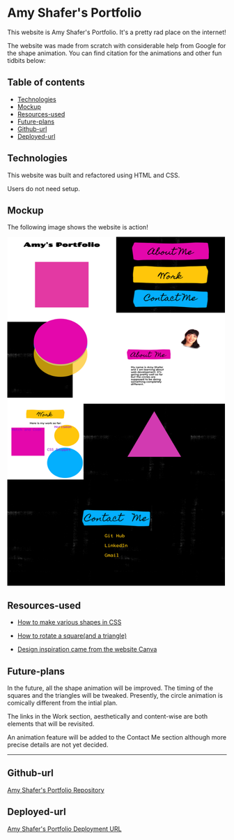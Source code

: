 
# Amy Shafer's Portfolio

This website is Amy Shafer's Portfolio. It's a pretty rad place on the internet!

The website was made from scratch with considerable help from Google for the shape animation. You can find citation for the animations and other fun tidbits below:

## Table of contents
* [Technologies](#technologies)
* [Mockup](#mockup)
* [Resources-used](#resources-used)
* [Future-plans](#future-plans)
* [Github-url](#github-url)
* [Deployed-url](#deployed-url)

## Technologies

This website was built and refactored using HTML and CSS.

Users do not need setup.

## Mockup

The following image shows the website is action!

<img src="./assets/images/amysPortfolio.jpeg" width="500" height="800" alt="Amy Shafer's Portfolio"/>

## Resources-used

* <a href="https://css-tricks.com/the-shapes-of-css/" target="_blank_">How to make various shapes in CSS</a> 

* <a href="https://codepen.io/nwolke/pen/pvLjro" target="_blank_">How to rotate a square(and a triangle)</a> 

* <a href="https://www.canva.com/" target="_blank_">Design inspiration came from the website Canva</a> 

## Future-plans

In the future, all the shape animation will be improved. The timing of the squares and the triangles will be tweaked. Presently, the circle animation is comically different from the intial plan.

The links in the Work section, aesthetically and content-wise are both elements that will be revisited. 

An animation feature will be added to the Contact Me section although more precise details are not yet decided.

---

## Github-url
<a href="https://github.com/AmyShafer/Amy-U-Shafer-Portfolio" target="_blank_"> Amy Shafer's Portfolio Repository </a> 

## Deployed-url
<a href="https://amyshafer.github.io/Amy-U-Shafer-Portfolio/" target="_blank_"> Amy Shafer's Portfolio Deployment URL </a> 

